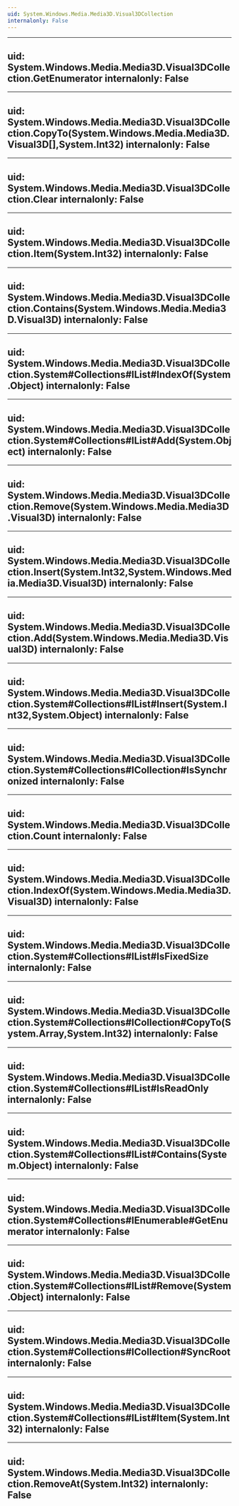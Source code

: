 ```yaml
---
uid: System.Windows.Media.Media3D.Visual3DCollection
internalonly: False
---
```


---
uid: System.Windows.Media.Media3D.Visual3DCollection.GetEnumerator
internalonly: False
---

---
uid: System.Windows.Media.Media3D.Visual3DCollection.CopyTo(System.Windows.Media.Media3D.Visual3D[],System.Int32)
internalonly: False
---

---
uid: System.Windows.Media.Media3D.Visual3DCollection.Clear
internalonly: False
---

---
uid: System.Windows.Media.Media3D.Visual3DCollection.Item(System.Int32)
internalonly: False
---

---
uid: System.Windows.Media.Media3D.Visual3DCollection.Contains(System.Windows.Media.Media3D.Visual3D)
internalonly: False
---

---
uid: System.Windows.Media.Media3D.Visual3DCollection.System#Collections#IList#IndexOf(System.Object)
internalonly: False
---

---
uid: System.Windows.Media.Media3D.Visual3DCollection.System#Collections#IList#Add(System.Object)
internalonly: False
---

---
uid: System.Windows.Media.Media3D.Visual3DCollection.Remove(System.Windows.Media.Media3D.Visual3D)
internalonly: False
---

---
uid: System.Windows.Media.Media3D.Visual3DCollection.Insert(System.Int32,System.Windows.Media.Media3D.Visual3D)
internalonly: False
---

---
uid: System.Windows.Media.Media3D.Visual3DCollection.Add(System.Windows.Media.Media3D.Visual3D)
internalonly: False
---

---
uid: System.Windows.Media.Media3D.Visual3DCollection.System#Collections#IList#Insert(System.Int32,System.Object)
internalonly: False
---

---
uid: System.Windows.Media.Media3D.Visual3DCollection.System#Collections#ICollection#IsSynchronized
internalonly: False
---

---
uid: System.Windows.Media.Media3D.Visual3DCollection.Count
internalonly: False
---

---
uid: System.Windows.Media.Media3D.Visual3DCollection.IndexOf(System.Windows.Media.Media3D.Visual3D)
internalonly: False
---

---
uid: System.Windows.Media.Media3D.Visual3DCollection.System#Collections#IList#IsFixedSize
internalonly: False
---

---
uid: System.Windows.Media.Media3D.Visual3DCollection.System#Collections#ICollection#CopyTo(System.Array,System.Int32)
internalonly: False
---

---
uid: System.Windows.Media.Media3D.Visual3DCollection.System#Collections#IList#IsReadOnly
internalonly: False
---

---
uid: System.Windows.Media.Media3D.Visual3DCollection.System#Collections#IList#Contains(System.Object)
internalonly: False
---

---
uid: System.Windows.Media.Media3D.Visual3DCollection.System#Collections#IEnumerable#GetEnumerator
internalonly: False
---

---
uid: System.Windows.Media.Media3D.Visual3DCollection.System#Collections#IList#Remove(System.Object)
internalonly: False
---

---
uid: System.Windows.Media.Media3D.Visual3DCollection.System#Collections#ICollection#SyncRoot
internalonly: False
---

---
uid: System.Windows.Media.Media3D.Visual3DCollection.System#Collections#IList#Item(System.Int32)
internalonly: False
---

---
uid: System.Windows.Media.Media3D.Visual3DCollection.RemoveAt(System.Int32)
internalonly: False
---
